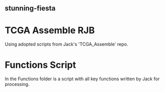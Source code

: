 ## stunning-fiesta ##
# TCGA Assemble RJB #

Using adopted scripts from Jack's 'TCGA_Assemble' repo.

# Functions Script
In the Functions folder is a script with all key functions written by Jack for processing.

# 
